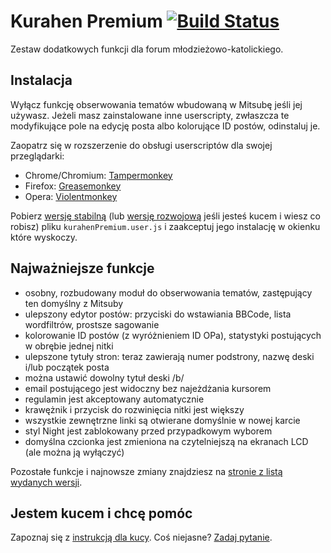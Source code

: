 ﻿Kurahen Premium [![Build Status](https://travis-ci.org/Kurahen-Premium/Kurahen-Premium.svg?branch=dev)](https://travis-ci.org/Kurahen-Premium/Kurahen-Premium "Status testów dla gałęzi dev")
===============

Zestaw dodatkowych funkcji dla forum młodzieżowo-katolickiego.

## Instalacja
Wyłącz funkcję obserwowania tematów wbudowaną w Mitsubę jeśli jej używasz. Jeżeli masz zainstalowane inne userscripty,
zwłaszcza te modyfikujące pole na edycję posta albo kolorujące ID postów, odinstaluj je.

Zaopatrz się w rozszerzenie do obsługi userscriptów dla swojej przeglądarki:
* Chrome/Chromium: [Tampermonkey](https://chrome.google.com/webstore/detail/tampermonkey/dhdgffkkebhmkfjojejmpbldmpobfkfo?hl=pl)
* Firefox: [Greasemonkey](https://addons.mozilla.org/pl/firefox/addon/greasemonkey/)
* Opera: [Violentmonkey](https://addons.opera.com/pl/extensions/details/violent-monkey/?display=pl)

Pobierz [wersję stabilną](https://github.com/Kurahen-Premium/Kurahen-Premium/raw/master/kurahenPremium.user.js) (lub
[wersję rozwojową](https://github.com/Kurahen-Premium/Kurahen-Premium/raw/dev/kurahenPremium.user.js) jeśli jesteś kucem i wiesz
co robisz) pliku `kurahenPremium.user.js` i zaakceptuj jego instalację w okienku które wyskoczy.

## Najważniejsze funkcje
* osobny, rozbudowany moduł do obserwowania tematów, zastępujący ten domyślny z Mitsuby
* ulepszony edytor postów: przyciski do wstawiania BBCode, lista wordfiltrów, prostsze sagowanie
* kolorowanie ID postów (z wyróżnieniem ID OPa), statystyki postujących w obrębie jednej nitki
* ulepszone tytuły stron: teraz zawierają numer podstrony, nazwę deski i/lub początek posta
* można ustawić dowolny tytuł deski /b/
* email postującego jest widoczny bez najeżdżania kursorem
* regulamin jest akceptowany automatycznie
* krawężnik i przycisk do rozwinięcia nitki jest większy
* wszystkie zewnętrzne linki są otwierane domyślnie w nowej karcie
* styl Night jest zablokowany przed przypadkowym wyborem
* domyślna czcionka jest zmieniona na czytelniejszą na ekranach LCD (ale można ją wyłączyć)

Pozostałe funkcje i najnowsze zmiany znajdziesz na [stronie z listą wydanych wersji](https://github.com/Kurahen-Premium/Kurahen-Premium/releases).

## Jestem kucem i chcę pomóc
Zapoznaj się z [instrukcją dla kucy](https://github.com/Kurahen-Premium/Kurahen-Premium/wiki/Protipy-dla-wannable-kuc%C3%B3w).
Coś niejasne? [Zadaj pytanie](https://github.com/Kurahen-Premium/Kurahen-Premium/issues/new).
